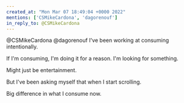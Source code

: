 ```yaml
---
created_at: "Mon Mar 07 18:49:04 +0000 2022"
mentions: ['CSMikeCardona', 'dagorenouf']
in_reply_to: @CSMikeCardona
---
```


@CSMikeCardona @dagorenouf I've been working at consuming intentionally. 

If I'm consuming, I'm doing it for a reason. I'm looking for something.

Might just be entertainment. 

But I've been asking myself that when I start scrolling.

Big difference in what I consume now.